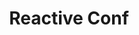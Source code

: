 ---
title: Reactive Conf
description: "ReactiveConf covers all cutting-edge mobile and web tech stacks. We embrace diversity of thought, and we give you a snapshot of what’s coming next in web and mobile development."
href: https://reactiveconf.com/
avatar: ./banner.png
attendantIds:
  - nader-dabit
country: Czech Republic
city: Prague
---